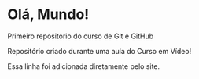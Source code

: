 # Olá, Mundo!
 Primeiro repositorio do curso de Git e GitHub

Repositório criado durante uma aula do Curso em Vídeo!

Essa linha foi adicionada diretamente pelo site.
